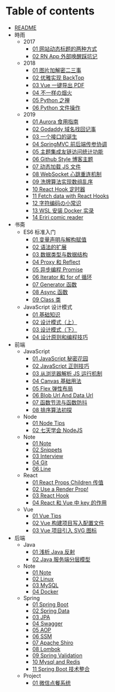 # Table of contents

- [README](README.md)
- 時雨
  - 2017
    - [01 网站动态标题的两种方式](時雨/2017/01-网站动态标题的两种方式.md)
    - [02 RN App 外部唤醒踩坑记](時雨/2017/02-RN-App-外部唤醒踩坑记.md)
  - 2018
    - [01 图片加解密二三事](時雨/2018/01-图片加解密二三事.md)
    - [02 优雅实现 BackTop](時雨/2018/02-优雅实现-BackTop.md)
    - [03 Vue 一键导出 PDF](時雨/2018/03-Vue-一键导出-PDF.md)
    - [04 不一样の烟火](時雨/2018/04-不一样の烟火.md)
    - [05 Python 之禅](時雨/2018/05-Python-之禅.md)
    - [06 Python 文件操作](時雨/2018/06-Python-文件操作.md)
  - 2019
    - [01 Aurora 食用指南](時雨/2019/01-Aurora-食用指南.md)
    - [02 Godaddy 域名找回记事](時雨/2019/02-Godaddy-域名找回记事.md)
    - [03 一个接口的诞生](時雨/2019/03-一个接口的诞生.md)
    - [04 SpringMVC 前后端传参协调](時雨/2019/04-SpringMVC-前后端传参协调.md)
    - [05 主题集成友链访问统计功能](時雨/2019/05-主题集成友链访问统计功能.md)
    - [06 Github Style 博客主题](時雨/2019/06-Github-Style-博客主题.md)
    - [07 动态加载 JS 文件](時雨/2019/07-动态加载-JS-文件.md)
    - [08 WebSocket 心跳重连机制](時雨/2019/08-WebSocket-心跳重连机制.md)
    - [09 洗牌算法实现数组乱序](時雨/2019/09-洗牌算法实现数组乱序.md)
    - [10 React Hook 定时器](時雨/2019/10-React-Hook-定时器.md)
    - [11 Fetch data with React Hooks](時雨/2019/11-Fetch-data-with-React-Hooks.md)
    - [12 字符编码の小常识](時雨/2019/12-字符编码の小常识.md)
    - [13 WSL 安装 Docker 实录](時雨/2019/13-WSL-安装-Docker-实录.md)
    - [14 Eriri comic reader](時雨/2019/14-Eriri-comic-reader.md)
- 书斋
  - ES6 标准入门
    - [01 变量声明与解构赋值](书斋/ES6-标准入门/01-变量声明与解构赋值.md)
    - [02 语法的扩展](书斋/ES6-标准入门/02-语法的扩展.md)
    - [03 数据类型与数据结构](书斋/ES6-标准入门/03-数据类型与数据结构.md)
    - [04 Proxy 和 Reflect](书斋/ES6-标准入门/04-Proxy-和-Reflect.md)
    - [05 异步编程 Promise](书斋/ES6-标准入门/05-异步编程-Promise.md)
    - [06 Iterator 和 for of 循环](书斋/ES6-标准入门/06-Iterator-和-for-of-循环.md)
    - [07 Generator 函数](书斋/ES6-标准入门/07-Generator-函数.md)
    - [08 Async 函数](书斋/ES6-标准入门/08-Async-函数.md)
    - [09 Class 类](书斋/ES6-标准入门/09-Class-类.md)
  - JavaScript 设计模式
    - [01 基础知识](书斋/JavaScript-设计模式/01-基础知识.md)
    - [02 设计模式（上）](书斋/JavaScript-设计模式/02-设计模式（上）.md)
    - [03 设计模式（下）](书斋/JavaScript-设计模式/03-设计模式（下）.md)
    - [04 设计原则和编程技巧](书斋/JavaScript-设计模式/04-设计原则和编程技巧.md)
- 前端
  - JavaScript
    - [01 JavaScript 秘密花园](前端/JavaScript/01-JavaScript-秘密花园.md)
    - [02 JavaScript 正则技巧](前端/JavaScript/02-JavaScript-正则技巧.md)
    - [03 从浏览器解析 JS 运行机制](前端/JavaScript/03-从浏览器解析-JS-运行机制.md)
    - [04 Canvas 基础用法](前端/JavaScript/04-Canvas-基础用法.md)
    - [05 Flex 弹性布局](前端/JavaScript/05-Flex-弹性布局.md)
    - [06 Blob Url And Data Url](前端/JavaScript/06-Blob-Url-And-Data-Url.md)
    - [07 函数节流与函数防抖](前端/JavaScript/07-函数节流与函数防抖.md)
    - [08 排序算法初探](前端/JavaScript/08-排序算法初探.md)
  - Node
    - [01 Node Tips](前端/Node/01-Node-Tips.md)
    - [02 七天学会 NodeJS](前端/Node/02-七天学会-NodeJS.md)
  - Note
    - [01 Note](前端/Note/01-Note.md)
    - [02 Snippets](前端/Note/02-Snippets.md)
    - [03 Interview](前端/Note/03-Interview.md)
    - [04 Git](前端/Note/04-Git.md)
    - [06 Line](前端/Note/06-Line.md)
  - React
    - [01 React Props Children 传值](前端/React/01-React-Props-Children-传值.md)
    - [02 Use a Render Prop!](前端/React/02-Use-a-Render-Prop!.md)
    - [03 React Hook](前端/React/03-React-Hook.md)
    - [04 React 和 Vue 中 key 的作用](前端/React/04-React-和-Vue-中-key-的作用.md)
  - Vue
    - [01 Vue Tips](前端/Vue/01-Vue-Tips.md)
    - [02 Vue 构建项目写入配置文件](前端/Vue/02-Vue-构建项目写入配置文件.md)
    - [03 Vue 项目引入 SVG 图标](前端/Vue/03-Vue-项目引入-SVG-图标.md)
- 后端
  - Java
    - [01 浅析 Java 反射](后端/Java/01-浅析-Java-反射.md)
    - [02 Java 服务端分层模型](后端/Java/02-Java-服务端分层模型.md)
  - Note
    - [01 Note](后端/Note/01-Note.md)
    - [02 Linux](后端/Note/02-Linux.md)
    - [03 MySQL](后端/Note/03-MySQL.md)
    - [04 Docker](后端/Note/04-Docker.md)
  - Spring
    - [01 Spring Boot](后端/Spring/01-Spring-Boot.md)
    - [02 Spring Data](后端/Spring/02-Spring-Data.md)
    - [03 JPA](后端/Spring/03-JPA.md)
    - [04 Swagger](后端/Spring/04-Swagger.md)
    - [05 AOP](后端/Spring/05-AOP.md)
    - [06 SSM](后端/Spring/06-SSM.md)
    - [07 Apache Shiro](后端/Spring/07-Apache-Shiro.md)
    - [08 Lombok](后端/Spring/08-Lombok.md)
    - [09 Spring Validation](后端/Spring/09-Spring-Validation.md)
    - [10 Mysql and Redis](后端/Spring/10-Mysql-and-Redis.md)
    - [11 Spring Boot 技术整合](后端/Spring/11-Spring-Boot-技术整合.md)
  - Project
    - [01 微信点餐系统](后端/Project/01-微信点餐系统.md)
